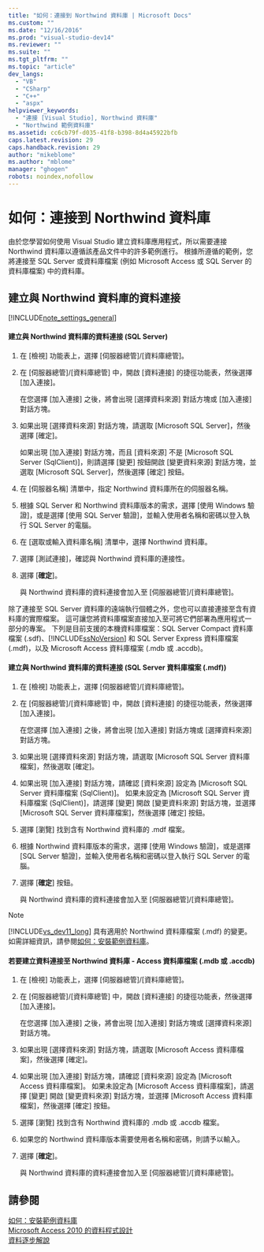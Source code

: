 ```yaml
---
title: "如何：連接到 Northwind 資料庫 | Microsoft Docs"
ms.custom: ""
ms.date: "12/16/2016"
ms.prod: "visual-studio-dev14"
ms.reviewer: ""
ms.suite: ""
ms.tgt_pltfrm: ""
ms.topic: "article"
dev_langs: 
  - "VB"
  - "CSharp"
  - "C++"
  - "aspx"
helpviewer_keywords: 
  - "連接 [Visual Studio], Northwind 資料庫"
  - "Northwind 範例資料庫"
ms.assetid: cc6cb79f-d035-41f8-b398-8d4a45922bfb
caps.latest.revision: 29
caps.handback.revision: 29
author: "mikeblome"
ms.author: "mblome"
manager: "ghogen"
robots: noindex,nofollow
---
```

# 如何：連接到 Northwind 資料庫
由於您學習如何使用 Visual Studio 建立資料庫應用程式，所以需要連接 Northwind 資料庫以遵循該產品文件中的許多範例進行。  根據所遵循的範例，您將連接至 SQL Server 或資料庫檔案 \(例如 Microsoft Access 或 SQL Server 的資料庫檔案\) 中的資料庫。  
  
## 建立與 Northwind 資料庫的資料連接  
 [!INCLUDE[note_settings_general](../data-tools/includes/note_settings_general_md.md)]  
  
#### 建立與 Northwind 資料庫的資料連接 \(SQL Server\)  
  
1.  在 \[檢視\] 功能表上，選擇 \[伺服器總管\]\/\[資料庫總管\]。  
  
2.  在 \[伺服器總管\]\/\[資料庫總管\] 中，開啟 \[資料連接\] 的捷徑功能表，然後選擇 \[加入連接\]。  
  
     在您選擇 \[加入連接\] 之後，將會出現 \[選擇資料來源\] 對話方塊或 \[加入連接\] 對話方塊。  
  
3.  如果出現 \[選擇資料來源\] 對話方塊，請選取 \[Microsoft SQL Server\]，然後選擇 \[確定\]。  
  
     如果出現 \[加入連接\] 對話方塊，而且 \[資料來源\] 不是 \[Microsoft SQL Server \(SqlClient\)\]，則請選擇 \[變更\] 按鈕開啟 \[變更資料來源\] 對話方塊，並選取 \[Microsoft SQL Server\]，然後選擇 \[確定\] 按鈕。  
  
4.  在 \[伺服器名稱\] 清單中，指定 Northwind 資料庫所在的伺服器名稱。  
  
5.  根據 SQL Server 和 Northwind 資料庫版本的需求，選擇 \[使用 Windows 驗證\]，或是選擇 \[使用 SQL Server 驗證\]，並輸入使用者名稱和密碼以登入執行 SQL Server 的電腦。  
  
6.  在 \[選取或輸入資料庫名稱\] 清單中，選擇 Northwind 資料庫。  
  
7.  選擇 \[測試連接\]，確認與 Northwind 資料庫的連接性。  
  
8.  選擇 \[**確定**\]。  
  
     與 Northwind 資料庫的資料連接會加入至 \[伺服器總管\]\/\[資料庫總管\]。  
  
 除了連接至 SQL Server 資料庫的遠端執行個體之外，您也可以直接連接至含有資料庫的實際檔案。  這可讓您將資料庫檔案直接加入至可將它們部署為應用程式一部分的專案。  下列是目前支援的本機資料庫檔案：SQL Server Compact 資料庫檔案 \(.sdf\)、[!INCLUDE[ssNoVersion](../data-tools/includes/ssnoversion_md.md)] 和 SQL Server Express 資料庫檔案 \(.mdf\)，以及 Microsoft Access 資料庫檔案 \(.mdb 或 .accdb\)。  
  
#### 建立與 Northwind 資料庫的資料連接 \(SQL Server 資料庫檔案 \(.mdf\)\)  
  
1.  在 \[檢視\] 功能表上，選擇 \[伺服器總管\]\/\[資料庫總管\]。  
  
2.  在 \[伺服器總管\]\/\[資料庫總管\] 中，開啟 \[資料連接\] 的捷徑功能表，然後選擇 \[加入連接\]。  
  
     在您選擇 \[加入連接\] 之後，將會出現 \[加入連接\] 對話方塊或 \[選擇資料來源\] 對話方塊。  
  
3.  如果出現 \[選擇資料來源\] 對話方塊，請選取 \[Microsoft SQL Server 資料庫檔案\]，然後選取 \[確定\]。  
  
4.  如果出現 \[加入連接\] 對話方塊，請確認 \[資料來源\] 設定為 \[Microsoft SQL Server 資料庫檔案 \(SqlClient\)\]。  如果未設定為 \[Microsoft SQL Server 資料庫檔案 \(SqlClient\)\]，請選擇 \[變更\] 開啟 \[變更資料來源\] 對話方塊，並選擇 \[Microsoft SQL Server 資料庫檔案\]，然後選擇 \[確定\] 按鈕。  
  
5.  選擇 \[瀏覽\] 找到含有 Northwind 資料庫的 .mdf 檔案。  
  
6.  根據 Northwind 資料庫版本的需求，選擇 \[使用 Windows 驗證\]，或是選擇 \[SQL Server 驗證\]，並輸入使用者名稱和密碼以登入執行 SQL Server 的電腦。  
  
7.  選擇 \[**確定**\] 按鈕。  
  
     與 Northwind 資料庫的資料連接會加入至 \[伺服器總管\]\/\[資料庫總管\]。  
  
> [!NOTE]
>  [!INCLUDE[vs_dev11_long](../data-tools/includes/vs_dev11_long_md.md)] 具有適用於 Northwind 資料庫檔案 \(.mdf\) 的變更。  如需詳細資訊，請參閱[如何：安裝範例資料庫](../data-tools/how-to-install-sample-databases.md)。  
  
#### 若要建立資料連接至 Northwind 資料庫 \- Access 資料庫檔案 \(.mdb 或 .accdb\)  
  
1.  在 \[檢視\] 功能表上，選擇 \[伺服器總管\]\/\[資料庫總管\]。  
  
2.  在 \[伺服器總管\]\/\[資料庫總管\] 中，開啟 \[資料連接\] 的捷徑功能表，然後選擇 \[加入連接\]。  
  
     在您選擇 \[加入連接\] 之後，將會出現 \[加入連接\] 對話方塊或 \[選擇資料來源\] 對話方塊。  
  
3.  如果出現 \[選擇資料來源\] 對話方塊，請選取 \[Microsoft Access 資料庫檔案\]，然後選擇 \[確定\]。  
  
4.  如果出現 \[加入連接\] 對話方塊，請確認 \[資料來源\] 設定為 \[Microsoft Access 資料庫檔案\]。  如果未設定為 \[Microsoft Access 資料庫檔案\]，請選擇 \[變更\] 開啟 \[變更資料來源\] 對話方塊，並選擇 \[Microsoft Access 資料庫檔案\]，然後選擇 \[確定\] 按鈕。  
  
5.  選擇 \[瀏覽\] 找到含有 Northwind 資料庫的 .mdb 或 .accdb 檔案。  
  
6.  如果您的 Northwind 資料庫版本需要使用者名稱和密碼，則請予以輸入。  
  
7.  選擇 \[**確定**\]。  
  
     與 Northwind 資料庫的資料連接會加入至 \[伺服器總管\]\/\[資料庫總管\]。  
  
## 請參閱  
 [如何：安裝範例資料庫](../data-tools/how-to-install-sample-databases.md)   
 [Microsoft Access 2010 的資料程式設計](http://msdn.microsoft.com/library/office/ff965871.aspx)   
 [資料逐步解說](../Topic/Data%20Walkthroughs.md)
